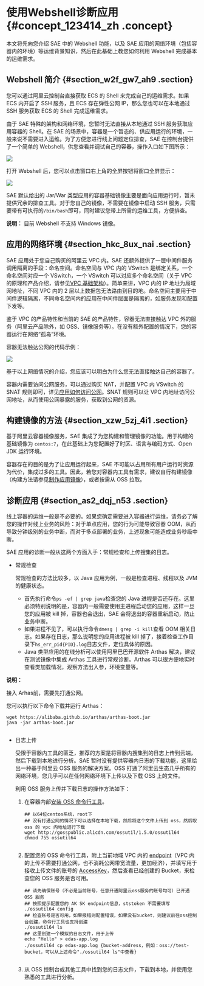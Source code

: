# 使用Webshell诊断应用 {#concept_123414_zh .concept}

本文将先向您介绍 SAE 中的 Webshell 功能，以及 SAE 应用的网络环境（包括容器内的环境）等运维背景知识，然后在此基础上教您如何利用 Webshell 完成基本的运维需求。

## Webshell 简介 {#section_w2f_gw7_ah9 .section}

您可以通过阿里云控制台直接获取 ECS 的 Shell 来完成自己的运维需求。如果 ECS 内开启了 SSH 服务，且 ECS 存在弹性公网 IP，那么您也可以在本地通过 SSH 服务获取 ECS 的 Shell 完成运维需求。

由于 SAE 特殊的架构和网络环境，您暂时无法直接从本地通过 SSH 服务获取应用容器的 Shell。在 SAE 的场景中，容器是一个暂态的、供应用运行的环境，一般来说不需要进入运维。为了方便您进行线上问题定位排查，SAE 在控制台提供了一个简单的 Webshell，供您查看并调试自己的容器，操作入口如下图所示：

![](http://docs-aliyun.cn-hangzhou.oss.aliyun-inc.com/assets/pic/123414/cn_zh/1561705730643/webshell%E5%85%A5%E5%8F%A3.png)

打开 Webshell 后，您可以点击窗口右上角的全屏按钮将窗口全屏显示：

![](http://docs-aliyun.cn-hangzhou.oss.aliyun-inc.com/assets/pic/123414/cn_zh/1561706052658/webshell%E5%85%A8%E5%B1%8F.png)

SAE 默认给出的 Jar/War 类型应用的容器基础镜像主要是面向应用运行时，暂未提供冗余的排查工具。对于您自己的镜像，不需要在镜像中启动 SSH 服务，只需要带有可执行的`/bin/bash`即可，同时建议您带上所需的运维工具，方便排查。

**说明：** 目前 Webshell 不支持 Windows 镜像。

## 应用的网络环境 {#section_hkc_8ux_nai .section}

SAE 应用处于您自己购买的阿里云 VPC 内。SAE 还额外提供了一层中间件服务调用隔离的手段：命名空间。命名空间与 VPC 内的 VSwitch 是绑定关系，一个命名空间对应一个 VSwitch，一个 VSwitch 可以对应多个命名空间（关于 VPC 的原理和产品介绍，请参见[VPC 基础架构](https://help.aliyun.com/document_detail/34221.html)）。简单来讲，VPC 内的 IP 地址为局域网地址，不同 VPC 内的 2 层以上数据包无法路由到目的地。命名空间主要用于中间件逻辑隔离，不同命名空间内的应用在中间件层面是隔离的，如服务发现和配置下发等。

鉴于 VPC 的产品特性和当前的 SAE 的产品特性，容器无法直接触达 VPC 外的服务（阿里云产品除外，如 OSS、镜像服务等）。在没有额外配置的情况下，您的容器运行在网络“孤岛”环境。

容器无法触达公网的代码示例：

![](http://docs-aliyun.cn-hangzhou.oss.aliyun-inc.com/assets/pic/123414/cn_zh/1561708585549/webshell-docker.png)

基于以上网络情况的介绍，您应该可以明白为什么您无法直接触达自己的容器了。

容器内需要访问公网服务，可以通过购买 NAT，并配置 VPC 内 VSwitch 的 SNAT 规则即可，详见[应用如何访问公网](https://help.aliyun.com/document_detail/100317.html)。SNAT 规则可以让 VPC 内地址访问公网地址，从而使用公网暴露的服务，获取到公网的资源。

## 构建镜像的方法 {#section_xzw_5zj_4i1 .section}

基于阿里云容器镜像服务，SAE 集成了为您构建和管理镜像的功能。用于构建的基础镜像为 `centos:7`，在此基础上为您配置好了时区、语言与编码方式、Open JDK 运行环境。

容器存在的目的是为了让应用运行起来，SAE 不可能以占用所有用户运行时资源为代价，集成过多的工具。因此，若您对容器内工具有需求，建议自行构建镜像（构建方法请参见[制作应用镜像](../../../../cn.zh-CN/应用部署/制作应用镜像.md#)），或者按需从 OSS 拉取。

## 诊断应用 {#section_as2_dqj_n53 .section}

线上容器的运维一般是不必要的。如果您确定需要进入容器进行运维，请务必了解您的操作对线上业务的风险：对于单点应用，您的行为可能导致容器 OOM，从而导致分钟级别的业务中断，而对于多点部署的业务，上述现象可能造成业务秒级中断。

SAE 应用的诊断一般从这两个方面入手：常规检查和上传搜集的日志。

-   常规检查

    常规检查的方法比较多，以 Java 应用为例，一般是检查进程、线程以及 JVM 的健康状态。

    -   首先执行命令`ps -ef | grep java`检查您的 Java 进程是否还存在。这里必须特别说明的是，容器内一般需要使用主进程启动您的应用，这样一旦您的应用被 kill 掉，容器也会退出，SAE 会将退出的容器重新启动，防止业务中断。
    -   如果进程不见了，可以执行命令`dmesg | grep -i kill`查看 OOM 相关日志。如果存在日志，那么说明您的应用进程被 kill 掉了，接着检查工作目录下`hs_err_pid{PID}.log`日志文件，定位具体的原因。
    -   Java 类型应用的在线分析可以使用阿里巴巴开源软件 Arthas 解决，建议在测试镜像中集成 Arthas 工具进行常规诊断。Arthas 可以很方便地实时查看类加载情况，观察方法出入参，环境变量等。

**说明：** 

接入 Arhas前，需要先打通公网。

您可以执行以下命令下载并运行 Arthas：

``` {#codeblock_w8d_f32_2l5 .language-java}
wget https://alibaba.github.io/arthas/arthas-boot.jar
java -jar arthas-boot.jar
											
```

-   日志上传

    受限于容器内工具的匮乏，推荐的方案是将容器内搜集到的日志上传到云端，然后下载到本地进行分析。SAE 暂时没有提供容器内日志的下载功能，这里给出一种基于阿里云 OSS 服务的解决方案。OSS 打通了阿里云生态几乎所有的网络环境，您几乎可以在任何网络环境下上传以及下载 OSS 上的文件。

    利用 OSS 服务上传并下载日志的操作方法如下：

    1.  在容器内部[安装 OSS 命令行工具](https://help.aliyun.com/document_detail/50452.html)。

        ``` {#codeblock_qdg_hzp_6f9 .language-java}
        ## 以64位centos系统，root下
        ## 没有打通公网的情况下可以选择在本地下载，然后将这个文件上传到 oss，然后取 oss 的 vpc 内地址进行下载
        wget http://gosspublic.alicdn.com/ossutil/1.5.0/ossutil64
        chmod 755 ossutil64
        								
        ```

    2.  配置您的 OSS 命令行工具，附上当前地域 VPC 内的 [endpoint](https://help.aliyun.com/document_detail/31837.html)（VPC 内的上传不需要打通公网，也不消耗公网带宽流量，更加经济），并填写用于接收上传文件的账号的 [AccessKey](https://help.aliyun.com/document_detail/53045.html)，然后查看已经创建的 Bucket，来检查您的 OSS 服务是否可用。

        ``` {#codeblock_7ip_m6d_ndp .language-java}
        ## 请先确保账号（不必是当前账号，任意开通阿里云oss服务的账号均可）已开通 OSS 服务
        ## 按照提示配置您的 AK SK endpoint信息，ststoken 不需要填写
        ./ossutil64 config
        ## 检查账号是否可用，如果报错则配置错误，如果没有bucket，则建议前往oss控制台创建，命令行工具也支持创建
        ./ossutil64 ls
        ## 这里创建一个模拟的日志文件，用于上传
        echo "Hello" > edas-app.log
        ./ossutil64 cp edas-app.log {bucket-address，例如：oss://test-bucket，可以从上述命令"./ossutil64 ls"中查看}
        								
        ```

    3.  从 OSS 控制台或其他工具中找到您的日志文件，下载到本地，并使用您熟悉的工具进行分析。

